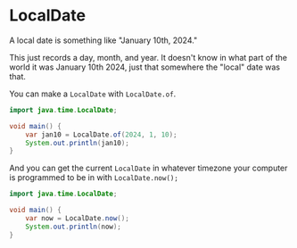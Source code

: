 # LocalDate

A local date is something like "January 10th, 2024."

This just records a day, month, and year. It doesn't know
in what part of the world it was January 10th 2024, just
that somewhere the "local" date was that.

You can make a `LocalDate` with `LocalDate.of`.

```java
import java.time.LocalDate;

void main() {
    var jan10 = LocalDate.of(2024, 1, 10);
    System.out.println(jan10);
}
```

And you can get the current `LocalDate` in whatever timezone
your computer is programmed to be in with `LocalDate.now();`

```java
import java.time.LocalDate;

void main() {
    var now = LocalDate.now();
    System.out.println(now);
}
```